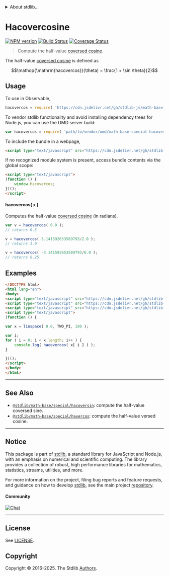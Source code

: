 <!--

@license Apache-2.0

Copyright (c) 2018 The Stdlib Authors.

Licensed under the Apache License, Version 2.0 (the "License");
you may not use this file except in compliance with the License.
You may obtain a copy of the License at

   http://www.apache.org/licenses/LICENSE-2.0

Unless required by applicable law or agreed to in writing, software
distributed under the License is distributed on an "AS IS" BASIS,
WITHOUT WARRANTIES OR CONDITIONS OF ANY KIND, either express or implied.
See the License for the specific language governing permissions and
limitations under the License.

-->


<details>
  <summary>
    About stdlib...
  </summary>
  <p>We believe in a future in which the web is a preferred environment for numerical computation. To help realize this future, we've built stdlib. stdlib is a standard library, with an emphasis on numerical and scientific computation, written in JavaScript (and C) for execution in browsers and in Node.js.</p>
  <p>The library is fully decomposable, being architected in such a way that you can swap out and mix and match APIs and functionality to cater to your exact preferences and use cases.</p>
  <p>When you use stdlib, you can be absolutely certain that you are using the most thorough, rigorous, well-written, studied, documented, tested, measured, and high-quality code out there.</p>
  <p>To join us in bringing numerical computing to the web, get started by checking us out on <a href="https://github.com/stdlib-js/stdlib">GitHub</a>, and please consider <a href="https://opencollective.com/stdlib">financially supporting stdlib</a>. We greatly appreciate your continued support!</p>
</details>

# Hacovercosine

[![NPM version][npm-image]][npm-url] [![Build Status][test-image]][test-url] [![Coverage Status][coverage-image]][coverage-url] <!-- [![dependencies][dependencies-image]][dependencies-url] -->

> Compute the half-value [coversed cosine][coversed-cosine].

<section class="intro">

The half-value [coversed cosine][coversed-cosine] is defined as

<!-- <equation class="equation" label="eq:hacovercosine" align="center" raw="\operatorname{hacovercos}(\theta) = \frac{1 + \sin \theta}{2}" alt="Half-value coversed cosine."> -->

```math
\mathop{\mathrm{hacovercos}}(\theta) = \frac{1 + \sin \theta}{2}
```

<!-- <div class="equation" align="center" data-raw-text="\operatorname{hacovercos}(\theta) = \frac{1 + \sin \theta}{2}" data-equation="eq:hacovercosine">
    <img src="https://cdn.jsdelivr.net/gh/stdlib-js/stdlib@bb29798906e119fcb2af99e94b60407a270c9b32/lib/node_modules/@stdlib/math/base/special/hacovercos/docs/img/equation_hacovercosine.svg" alt="Half-value coversed cosine.">
    <br>
</div> -->

<!-- </equation> -->

</section>

<!-- /.intro -->



<section class="usage">

## Usage

To use in Observable,

```javascript
hacovercos = require( 'https://cdn.jsdelivr.net/gh/stdlib-js/math-base-special-hacovercos@umd/browser.js' )
```

To vendor stdlib functionality and avoid installing dependency trees for Node.js, you can use the UMD server build:

```javascript
var hacovercos = require( 'path/to/vendor/umd/math-base-special-hacovercos/index.js' )
```

To include the bundle in a webpage,

```html
<script type="text/javascript" src="https://cdn.jsdelivr.net/gh/stdlib-js/math-base-special-hacovercos@umd/browser.js"></script>
```

If no recognized module system is present, access bundle contents via the global scope:

```html
<script type="text/javascript">
(function () {
    window.hacovercos;
})();
</script>
```

#### hacovercos( x )

Computes the half-value [coversed cosine][coversed-cosine] (in radians).

```javascript
var v = hacovercos( 0.0 );
// returns 0.5

v = hacovercos( 3.141592653589793/2.0 );
// returns 1.0

v = hacovercos( -3.141592653589793/6.0 );
// returns 0.25
```

</section>

<!-- /.usage -->

<section class="examples">

## Examples

<!-- eslint no-undef: "error" -->

```html
<!DOCTYPE html>
<html lang="en">
<body>
<script type="text/javascript" src="https://cdn.jsdelivr.net/gh/stdlib-js/array-base-linspace@umd/browser.js"></script>
<script type="text/javascript" src="https://cdn.jsdelivr.net/gh/stdlib-js/constants-float64-two-pi@umd/browser.js"></script>
<script type="text/javascript" src="https://cdn.jsdelivr.net/gh/stdlib-js/math-base-special-hacovercos@umd/browser.js"></script>
<script type="text/javascript">
(function () {

var x = linspace( 0.0, TWO_PI, 100 );

var i;
for ( i = 0; i < x.length; i++ ) {
    console.log( hacovercos( x[ i ] ) );
}

})();
</script>
</body>
</html>
```

</section>

<!-- /.examples -->

<!-- C interface documentation. -->



<!-- Section for related `stdlib` packages. Do not manually edit this section, as it is automatically populated. -->

<section class="related">

* * *

## See Also

-   <span class="package-name">[`@stdlib/math-base/special/hacoversin`][@stdlib/math/base/special/hacoversin]</span><span class="delimiter">: </span><span class="description">compute the half-value coversed sine.</span>
-   <span class="package-name">[`@stdlib/math-base/special/havercos`][@stdlib/math/base/special/havercos]</span><span class="delimiter">: </span><span class="description">compute the half-value versed cosine.</span>

</section>

<!-- /.related -->

<!-- Section for all links. Make sure to keep an empty line after the `section` element and another before the `/section` close. -->


<section class="main-repo" >

* * *

## Notice

This package is part of [stdlib][stdlib], a standard library for JavaScript and Node.js, with an emphasis on numerical and scientific computing. The library provides a collection of robust, high performance libraries for mathematics, statistics, streams, utilities, and more.

For more information on the project, filing bug reports and feature requests, and guidance on how to develop [stdlib][stdlib], see the main project [repository][stdlib].

#### Community

[![Chat][chat-image]][chat-url]

---

## License

See [LICENSE][stdlib-license].


## Copyright

Copyright &copy; 2016-2025. The Stdlib [Authors][stdlib-authors].

</section>

<!-- /.stdlib -->

<!-- Section for all links. Make sure to keep an empty line after the `section` element and another before the `/section` close. -->

<section class="links">

[npm-image]: http://img.shields.io/npm/v/@stdlib/math-base-special-hacovercos.svg
[npm-url]: https://npmjs.org/package/@stdlib/math-base-special-hacovercos

[test-image]: https://github.com/stdlib-js/math-base-special-hacovercos/actions/workflows/test.yml/badge.svg?branch=main
[test-url]: https://github.com/stdlib-js/math-base-special-hacovercos/actions/workflows/test.yml?query=branch:main

[coverage-image]: https://img.shields.io/codecov/c/github/stdlib-js/math-base-special-hacovercos/main.svg
[coverage-url]: https://codecov.io/github/stdlib-js/math-base-special-hacovercos?branch=main

<!--

[dependencies-image]: https://img.shields.io/david/stdlib-js/math-base-special-hacovercos.svg
[dependencies-url]: https://david-dm.org/stdlib-js/math-base-special-hacovercos/main

-->

[chat-image]: https://img.shields.io/gitter/room/stdlib-js/stdlib.svg
[chat-url]: https://app.gitter.im/#/room/#stdlib-js_stdlib:gitter.im

[stdlib]: https://github.com/stdlib-js/stdlib

[stdlib-authors]: https://github.com/stdlib-js/stdlib/graphs/contributors

[umd]: https://github.com/umdjs/umd
[es-module]: https://developer.mozilla.org/en-US/docs/Web/JavaScript/Guide/Modules

[deno-url]: https://github.com/stdlib-js/math-base-special-hacovercos/tree/deno
[deno-readme]: https://github.com/stdlib-js/math-base-special-hacovercos/blob/deno/README.md
[umd-url]: https://github.com/stdlib-js/math-base-special-hacovercos/tree/umd
[umd-readme]: https://github.com/stdlib-js/math-base-special-hacovercos/blob/umd/README.md
[esm-url]: https://github.com/stdlib-js/math-base-special-hacovercos/tree/esm
[esm-readme]: https://github.com/stdlib-js/math-base-special-hacovercos/blob/esm/README.md
[branches-url]: https://github.com/stdlib-js/math-base-special-hacovercos/blob/main/branches.md

[stdlib-license]: https://raw.githubusercontent.com/stdlib-js/math-base-special-hacovercos/main/LICENSE

[coversed-cosine]: https://en.wikipedia.org/wiki/Versine

<!-- <related-links> -->

[@stdlib/math/base/special/hacoversin]: https://github.com/stdlib-js/math-base-special-hacoversin/tree/umd

[@stdlib/math/base/special/havercos]: https://github.com/stdlib-js/math-base-special-havercos/tree/umd

<!-- </related-links> -->

</section>

<!-- /.links -->

